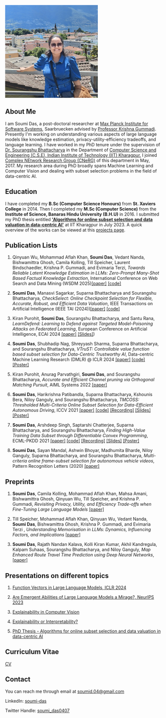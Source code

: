 <img src="docs/assets/myphoto.jpeg" alt="My Image" width="300" height="300">

## About Me

I am Soumi Das, a post-doctoral researcher at [Max Planck Institute for Software Systems](https://www.mpi-sws.org/), Saarbruecken advised by [Professor Krishna Gummadi](https://www.mpi-sws.org/people/gummadi/). Presently I'm working on understanding various aspects of large language models like knowledge estimation, privacy-utility-efficiency tradeoffs, and language learning. I have worked in my PhD tenure under the supervision of [Dr. Sourangshu Bhattacharya](http://cse.iitkgp.ac.in/~sourangshu/index.html) in the Department of [Computer Science and Engineering (C.S.E), Indian Institute of Technology (IIT) Kharagpur.](http://cse.iitkgp.ac.in) I joined [Complex NEtwork Research Group (CNeRG)](http://www.cnergres.iitkgp.ac.in/) of this department in May, 2017. My research area during PhD broadly spans Machine Learning and Computer Vision and dealing with subset selection problems in the field of data-centric AI. 

## Education
I have completed my **B.Sc (Computer Science Honours)** from **St. Xaviers College** in 2014. Then I completed my **M.Sc (Computer Science)** from the **Institute of Science, Banaras Hindu University (B.H.U)** in 2016. I submitted my PhD thesis entitled [**'Algorithms for online subset selection and data valuation in data-centric AI'**](https://www.dropbox.com/scl/fi/x36ts2ku994seewa3e0e8/SoumiDas_17CS91P08_Thesis.pdf?rlkey=xdzkap675395j5oc7qflpii6g&st=p7lvlb5v&dl=0) at IIT Kharagpur in July 2023. A quick overview of the works can be viewed at this [projects page](https://sites.google.com/view/projectsubset/).

## Publication Lists

1. Qinyuan Wu, Mohammad Aflah Khan, **Soumi Das**, Vedant Nanda, Bishwamittra Ghosh, Camila Kolling, Till Speicher, Laurent Bindschaedler, Krishna P. Gummadi, and Evimaria Terzi,  *Towards Reliable Latent Knowledge Estimation in LLMs: Zero-Prompt Many-Shot Based Factual Knowledge Extraction*, International Conference on Web Search and Data Mining (WSDM 2025)[[paper]](https://arxiv.org/abs/2404.12957) [[code]](https://github.com/SoumiDas/ZeroPrompt_LKE)

2. **Soumi Das**, Manasvi Sagarkar, Suparna Bhattacharya and Sourangshu Bhattacharya, *CheckSelect: Online Checkpoint Selection for Flexible, Accurate, Robust, and Efficient Data Valuation*, IEEE Transactions on Artificial Intelligence (IEEE TAI (2024))[[paper]](https://doi.ieeecomputersociety.org/10.1109/TAI.2024.3506494) [[code]](https://github.com/SoumiDas/CheckSelect)

3. Kiran Purohit, **Soumi Das**, Sourangshu Bhattacharya, and Santu Rana, *LearnDefend: Learning to Defend against Targeted Model-Poisoning Attacks on Federated Learning*, European Conference on Artificial Intelligence, ECAI 2024 [[paper]](https://dro.deakin.edu.au/articles/conference_contribution/A_Data-Driven_Defense_Against_Edge-Case_Model_Poisoning_Attacks_on_Federated_Learning/27663660?file=50374122) [[Slides]](https://drive.google.com/file/d/1wzMbjIDNM_oMrtOrtgsVcWHtMjb3upiE/view?usp=sharing))

4. **Soumi Das**, Shubhadip Nag, Shreyyash Sharma, Suparna Bhattacharya, and Sourangshu Bhattacharya,  *VTruST: Controllable value function based subset selection for Data-Centric Trustworthy AI*, Data-centric Machine Learning Research (DMLR) @ ICLR 2024 [[paper]](https://arxiv.org/abs/2403.05174jkYZU7Q0vQAlIozvT8cnj2aBghmwuCDSGcfSSVh4TI) [[code]](https://github.com/SoumiDas/VTruST) [[Poster]](https://drive.google.com/file/d/1t4Tfo_JTBKiP37AYt1oE7vLKIw9p8Xos/view?usp=sharing)

5. Kiran Purohit, Anurag Parvathgiri, **Soumi Das**, and Sourangshu Bhattacharya,  *Accurate and Efficient Channel pruning via Orthogonal Matching Pursuit*, AIML Systems 2022 [[paper]](https://dl.acm.org/doi/pdf/10.1145/3564121.3564139?casa_token=t3AccMERNZsAAAAA:4KS_vt0cVKbQRNOYYx8NjEpPpOIWKPEd78jkYZU7Q0vQAlIozvT8cnj2aBghmwuCDSGcfSSVh4TI)

6. **Soumi Das**, Harikrishna Patibandla, Suparna Bhattacharya, Kshounis Bera, Niloy Ganguly, and Sourangshu Bhattacharya,  *TMCOSS: Thresholded Multi-Criteria Online Subset Selection for Data-Efficient Autonomous Driving*, ICCV 2021 [[paper]](https://openaccess.thecvf.com/content/ICCV2021/html/Das_TMCOSS_Thresholded_Multi-Criteria_Online_Subset_Selection_for_Data-Efficient_Autonomous_Driving_ICCV_2021_paper.html) [[code]](https://github.com/SoumiDas/TMCOSS) [[Recording]](https://youtu.be/YyzqoJC2NQQ) [[Slides]](https://drive.google.com/file/d/1DtUXcRXbac6R7nWWwHp4DqKFyu5ebJ_o/view?usp=sharing) [[Poster]](https://drive.google.com/file/d/1A98VWbpnXaxpxb8VG-1FZWb05pX9y6Y5/view?usp=sharing)

7. **Soumi Das**, Arshdeep Singh, Saptarshi Chatterjee, Suparna Bhattacharya, and Sourangshu Bhattacharya, *Finding High-Value Training Data Subset through Differentiable Convex Programming*, ECML-PKDD 2021 [[paper]](https://dl.acm.org/doi/10.1007/978-3-030-86520-7_41) [[code]](https://github.com/SoumiDas/HOST-CP) [[Recording]](https://youtu.be/h-Mqu-M2f5A) [[Slides]](https://drive.google.com/file/d/11dotuWI33x2699mezh248iynnbAAeXPU/view?usp=sharing) [[Poster]](https://drive.google.com/file/d/1Hbm8bgRaLxGksDR9FU2F-k32ltqDHsxF/view?usp=sharing)

8. **Soumi Das**, Sayan Mandal, Ashwin Bhoyar, Madhumita Bharde, Niloy Ganguly, Suparna Bhattacharya, and Sourangshu Bhattacharya, *Multi-criteria online frame-subset selection for autonomous vehicle videos*, Pattern Recognition Letters (2020) [[paper]](https://doi.org/10.1016/j.patrec.2020.03.031)


## Preprints

1. **Soumi Das**, Camila Kolling, Mohammad Aflah Khan, Mahsa Amani, Bishwamittra Ghosh, Qinyuan Wu, Till Speicher, and  Krishna P. Gummadi, *Revisiting Privacy, Utility, and Efficiency Trade-offs when Fine-Tuning Large Language Models* [[paper]](https://arxiv.org/abs/2502.13313)

2. Till Speicher, Mohammad Aflah Khan, Qinyuan Wu, Vedant Nanda, **Soumi Das**, Bishwamittra Ghosh, Krishna P. Gummadi, and Evimaria Terzi , *Understanding Memorisation in LLMs: Dynamics, Influencing Factors, and Implications* [[paper]](https://arxiv.org/abs/2407.19262)

3. **Soumi Das**, Rajath Nandan Kalava, Kolli Kiran Kumar, Akhil Kandregula, Kalpam Suhaas, Sourangshu Bhattacharya, and Niloy Ganguly, *Map Enhanced Route Travel Time Prediction using Deep Neural Networks*, [[paper]](https://arxiv.org/pdf/1911.02623.pdf)

## Presentations on different topics

1. [Function Vectors in Large Language Models, ICLR 2024](https://docs.google.com/presentation/d/1NJ12T62CM1tiPFnWMD_v96-fqZOm_PeanVLsfEpOmVQ/edit?usp=sharing)

2. [Are Emergent Abilities of Large Language Models a Mirage?, NeurIPS 2023](https://docs.google.com/presentation/d/1Vvbo7jrn2k9TTuPpXKfHQD_3zRdf12tqaU9NLYa9zPo/edit?usp=sharing)

3. [Explainability in Computer Vision](https://www.dropbox.com/s/q9i4c5sqznx1vhv/Winter_school_FAccT_AI.pdf?dl=0)

4. [Explainability or Interpretability?](https://www.dropbox.com/s/c988oz1kzrg18p4/Expl-Interp-ReadingGroup.pdf?dl=0)

5. [PhD Thesis - Algorithms for online subset selection and data valuation in data-centric AI](https://docs.google.com/presentation/d/1OYNf5BO7R4n9fx2M7ie0JCSN8WtO0N_BVDf7bu4zTuc/edit?usp=sharing)

## Curriculum Vitae

[CV](https://www.dropbox.com/s/7ygq66288u0sfuj/Soumi_CV.pdf?dl=0)

## Contact

You can reach me through email at soumid.04@gmail.com 

LinkedIn: [soumi-das](https://www.linkedin.com/in/soumi-das/)

Twitter Handle: [soumi_das0407](https://twitter.com/soumi_das0407)
